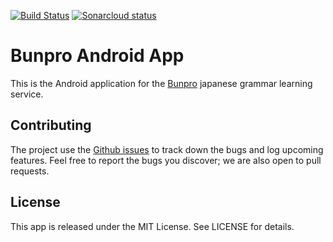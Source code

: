 [![Build Status](https://app.bitrise.io/app/fa3f978235505e36/status.svg?token=-aLDA1C71XHB5RF5O2u3IA&branch=master)](https://app.bitrise.io/app/fa3f978235505e36)
[![Sonarcloud status](https://sonarcloud.io/api/project_badges/measure?project=bunpro-srs&metric=alert_status)](https://sonarcloud.io/dashboard?id=bunpro-srs)
# Bunpro Android App

This is the Android application for the [Bunpro](https://bunpro.jp/) japanese grammar learning service.

## Contributing

The project use the [Github issues](https://github.com/bunpro-srs/BunproAndroidApp/issues) to track down the bugs and log upcoming features.
Feel free to report the bugs you discover; we are also open to pull requests.

## License

This app is released under the MIT License. See LICENSE for details.
